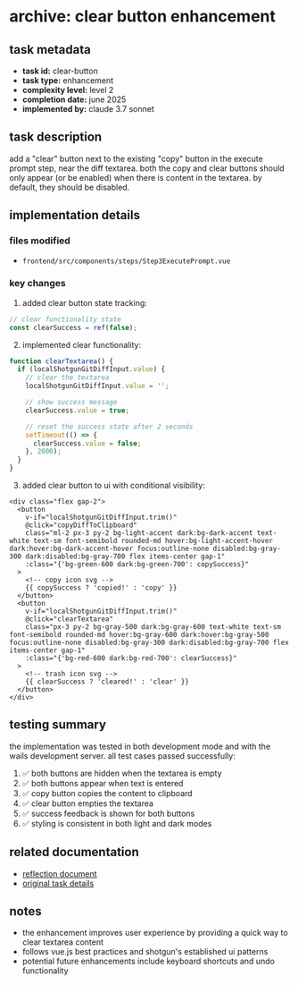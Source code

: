 # archive: clear button enhancement

## task metadata
- **task id:** clear-button
- **task type:** enhancement
- **complexity level:** level 2
- **completion date:** june 2025
- **implemented by:** claude 3.7 sonnet

## task description

add a "clear" button next to the existing "copy" button in the execute prompt step, near the diff textarea. both the copy and clear buttons should only appear (or be enabled) when there is content in the textarea. by default, they should be disabled.

## implementation details

### files modified
- `frontend/src/components/steps/Step3ExecutePrompt.vue`

### key changes

1. added clear button state tracking:
```js
// clear functionality state
const clearSuccess = ref(false);
```

2. implemented clear functionality:
```js
function clearTextarea() {
  if (localShotgunGitDiffInput.value) {
    // clear the textarea
    localShotgunGitDiffInput.value = '';

    // show success message
    clearSuccess.value = true;

    // reset the success state after 2 seconds
    setTimeout(() => {
      clearSuccess.value = false;
    }, 2000);
  }
}
```

3. added clear button to ui with conditional visibility:
```vue
<div class="flex gap-2">
  <button
    v-if="localShotgunGitDiffInput.trim()"
    @click="copyDiffToClipboard"
    class="ml-2 px-3 py-2 bg-light-accent dark:bg-dark-accent text-white text-sm font-semibold rounded-md hover:bg-light-accent-hover dark:hover:bg-dark-accent-hover focus:outline-none disabled:bg-gray-300 dark:disabled:bg-gray-700 flex items-center gap-1"
    :class="{'bg-green-600 dark:bg-green-700': copySuccess}"
  >
    <!-- copy icon svg -->
    {{ copySuccess ? 'copied!' : 'copy' }}
  </button>
  <button
    v-if="localShotgunGitDiffInput.trim()"
    @click="clearTextarea"
    class="px-3 py-2 bg-gray-500 dark:bg-gray-600 text-white text-sm font-semibold rounded-md hover:bg-gray-600 dark:hover:bg-gray-500 focus:outline-none disabled:bg-gray-300 dark:disabled:bg-gray-700 flex items-center gap-1"
    :class="{'bg-red-600 dark:bg-red-700': clearSuccess}"
  >
    <!-- trash icon svg -->
    {{ clearSuccess ? 'cleared!' : 'clear' }}
  </button>
</div>
```

## testing summary

the implementation was tested in both development mode and with the wails development server. all test cases passed successfully:

1. ✅ both buttons are hidden when the textarea is empty
2. ✅ both buttons appear when text is entered
3. ✅ copy button copies the content to clipboard
4. ✅ clear button empties the textarea
5. ✅ success feedback is shown for both buttons
6. ✅ styling is consistent in both light and dark modes

## related documentation
- [reflection document](../reflection/reflection-clear-button.md)
- [original task details](../tasks.md)

## notes
- the enhancement improves user experience by providing a quick way to clear textarea content
- follows vue.js best practices and shotgun's established ui patterns
- potential future enhancements include keyboard shortcuts and undo functionality
